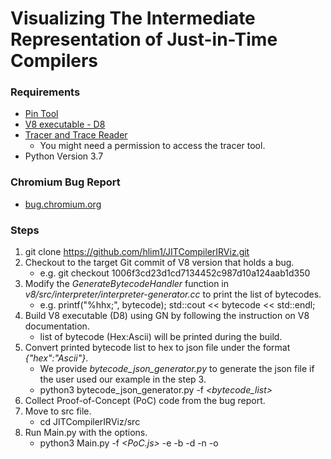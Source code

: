 # Visualizing The Intermediate Representation of Just-in-Time Compilers

### Requirements
* [Pin Tool](https://software.intel.com/content/www/us/en/develop/articles/pin-a-dynamic-binary-instrumentation-tool.html)
* [V8 executable - D8](https://v8.dev/docs)
* [Tracer and Trace Reader](https://github.com/skdebray/uacs-lynx.git)
  - You might need a permission to access the tracer tool.
* Python Version 3.7

### Chromium Bug Report
* [bug.chromium.org](https://bugs.chromium.org/p/v8/issues/list?q=component%3DCompiler%20type%3DBug)

### Steps
1. git clone https://github.com/hlim1/JITCompilerIRViz.git
2. Checkout to the target Git commit of V8 version that holds a bug.
    - e.g. git checkout 1006f3cd23d1cd7134452c987d10a124aab1d350
3. Modify the _GenerateBytecodeHandler_ function in _v8/src/interpreter/interpreter-generator.cc_ to print the list of bytecodes.
    - e.g. printf("%hhx;", bytecode); std::cout << bytecode << std::endl;
5. Build V8 executable (D8) using GN by following the instruction on V8 documentation.
    - list of bytecode (Hex:Ascii) will be printed during the build.
6. Convert printed bytecode list to hex to json file under the format _{"hex":"Ascii"}_.
    - We provide _bytecode_json_generator.py_ to generate the json file if the user used our example in the step 3.
    - python3 bytecode_json_generator.py -f _<bytecode_list>_
7. Collect Proof-of-Concept (PoC) code from the bug report.
8. Move to src file.
    - cd JITCompilerIRViz/src
10. Run Main.py with the options.
    - python3 Main.py 
              -f _<PoC.js>_
              -e _<d8 executable>_
              -b _<bytecode json file>_
              -d _<directory to store generated temporary files>_
              -n _<number of PoCs to generate>_
              -o _<output csv file name>_
